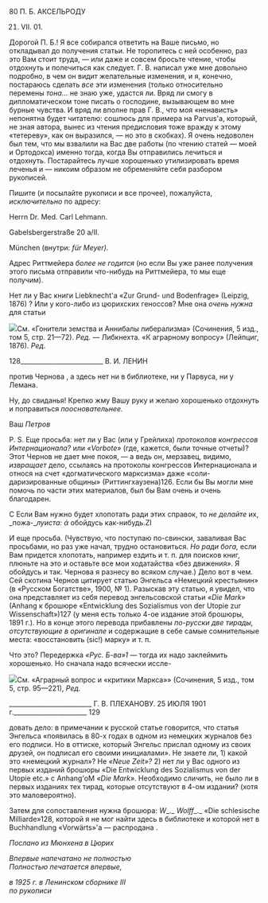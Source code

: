 80 П. Б. АКСЕЛЬРОДУ

21. VII. 01.

Дорогой П. Б.! Я все собирался ответить на Ваше письмо, но откладывал до получе­ния статьи. Не торопитесь с ней особенно, раз это Вам стоит труда, — или даже и со­всем бросьте чтение, чтобы отдохнуть и полечиться как следует. Г. В. написал уже мне довольно подробно, в чем он видит желательные изменения, и я, конечно, постараюсь сделать _все_ эти изменения (только относительно перемены _тона..._ не знаю уже, уда­стся ли. Вряд ли смогу в дипломатическом тоне писать о господине, вызывающем во мне бурные чувства. И вряд ли вполне прав Г. В., что моя «ненависть» непонятна будет читателю: сошлюсь для примера на Parvus'a, который, не зная автора, вынес из чтения предисловия тоже вражду к этому «тетереву», как он выразился, — но это в скобках). Я очень недоволен был тем, что мы взвалили на Вас две работы (по чтению статей — мо­ей и Ортодокса) именно тогда, когда Вы отправились лечиться и отдохнуть. Постарай­тесь лучше хорошенько утилизировать время леченья и — никоим образом не обреме­няйте себя разбором рукописей.

Пишите (и посылайте рукописи и все прочее), пожалуйста, _исключительно_ по адре­су:

Herrn Dr. Med. Carl Lehmann.

Gabelsbergerstraße 20 a/II.

München (внутри: _für Meyer)._

Адрес Риттмейера _более не годится_ (но если Вы уже ранее получения этого письма отправили что-нибудь на Риттмейера, то мы еще получим).

Нет ли у Вас книги Liebknecht'a «Zur Grund- und Bodenfrage» (Leipzig, 1876) ? Или у кого-либо из цюрихских геноссов? Мне она _очень нужна_ для статьи

![](file:///C:/Users/bot32/AppData/Local/Temp/msohtmlclip1/01/clip_image001.png)См. «Гонители земства и Аннибалы либерализма» (Сочинения, 5 изд., том 5, стр. 21—72). _Ред._ — Либкнехта. «К аграрному вопросу» (Лейпциг, 1876). _Ред._

  

128__________________________ В. И. ЛЕНИН

против Чернова , а здесь нет ни в библиотеке, ни у Парвуса, ни у Лемана.

Ну, до свиданья! Крепко жму Вашу руку и желаю хорошенько отдохнуть и попра­виться _поосновательнее._

Ваш _Петров_

P. S. Еще просьба: нет ли у Вас (или у Грейлиха) _протоколов конгрессов Интерна­ционала?_ или _«Vorbote»_ (где, кажется, были точные отчеты)? Этот Чернов не дает мне покоя, — а ведь он, мерзавец, видимо, _извращает_ дело, ссылаясь на протоколы конгрессов Интернационала и относя на счет «догматического марксизма» даже «соли-даризированные общины» (Риттингхаузена)126. Если бы Вы могли мне помочь по части этих материалов, был бы Вам очень и очень благодарен.

С Если Вам нужно будет хлопотать ради этих справок, то _не делайте_ их, _пожа-__луиста:_ _ά_ обойдусь как-нибудь.ΖΙ

И еще просьба. (Чувствую, что поступаю по-свински, заваливая Вас просьбами, но раз уже начал, трудно остановиться. _Но ради бога,_ если Вам придется хлопотать, на­пример ездить и т. п. для поисков книг, плюньте на это и оставьте все мои ходатайства «без движения». Я обойдусь и так. Чернова я разнесу во всяком случае.) Дело вот в чем. Сей скотина Чернов цитирует статью Энгельса «Немецкий крестьянин» (в «Русском Богатстве», 1900, № 1). Разыскав эту статью, я увидел, что она представляет из себя пе­ревод энгельсовской статьи _«Die Mark»_ (Anhang к брошюре «Entwicklung des Sozialismus von der Utopie zur Wissenschaft»)127 (у меня есть только 4-ое издание этой брошюры, 1891 г.). Но в конце этого перевода прибавлены _по-русски две тирады, от­сутствующие в оригинале_ и содержащие в себе самые сомнительные места: «восстановить (sic!) марку» и т. п.

Что это? Передержка _«Рус. Б-ва»1_ — тогда их надо заклеймить хорошенько. Но сна­чала надо всячески иссле-

![](file:///C:/Users/bot32/AppData/Local/Temp/msohtmlclip1/01/clip_image002.png)См. «Аграрный вопрос и «критики Маркса»» (Сочинения, 5 изд., том 5, стр. 95—221), _Ред._

  

__________________________ Г. В. ПЛЕХАНОВУ. 25 ИЮЛЯ 1901 г._______________________ 129

довать дело: в примечании к русской статье говорится, что статья Энгельса «появилась в 80-х годах в одном из немецких журналов без его подписи. Но в оттиске, который Эн­гельс прислал одному из своих друзей, он подписал его своими инициалами». Не знаете ли, 1) какой это «немецкий журнал»? Не _«Neue Zeit»?_ 2) нет ли у Вас одного из первых изданий брошюры «Die Entwicklung des Sozialismus von der Utopie etc.» с Anhang'oM _«Die Mark»._ Необходимо сличить, не было ли в первых изданиях тех тирад, которые отсутствуют в 4-ом издании? (хотя это маловероятно).

Затем для сопоставления нужна брошюра: _W__._ _Wolff__._ «Die schlesische Milliarde»128, ко­торой я не мог найти здесь в библиотеке и которой нет в Buchhandlung «Vorwärts»'a — распродана .

_Послано из Мюнхена в Цюрих_

_Впервые напечатано не полностью_                                                 _Полностью печатается впервые,_

_в 1925 г. в Ленинском сборнике_ _III_                                                                    _по рукописи_